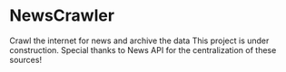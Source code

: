 # NewsCrawler
Crawl the internet for news and archive the data
This project is under construction.
Special thanks to News API for the centralization of these sources!
